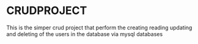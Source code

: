 # CRUDPROJECT
This is the simper crud project that perform the creating reading updating and deleting of the users in the database via mysql databases
